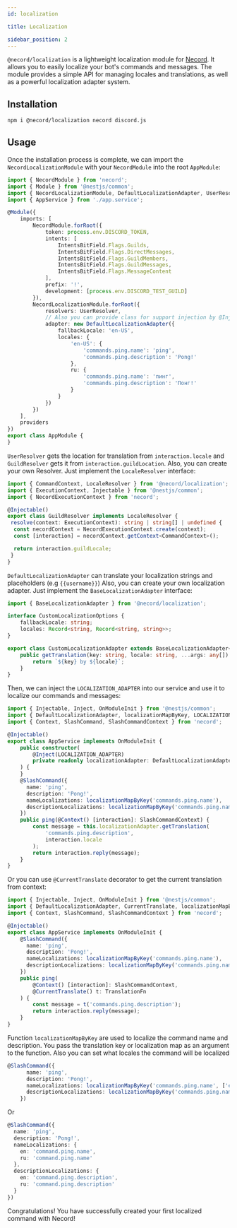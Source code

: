 ```yaml
---
id: localization

title: Localization

sidebar_position: 2
---
```


`@necord/localization` is a lightweight localization module for [Necord](https://necord.org/). It allows you to easily localize your bot's commands and messages. The module provides a simple API for managing locales and translations, as well as a powerful localization adapter system.

## Installation

```bash npm2yarn
npm i @necord/localization necord discord.js
```

## Usage

Once the installation process is complete, we can import the `NecordLocalizationModule` with your `NecordModule` into the root `AppModule`:

```typescript
import { NecordModule } from 'necord';
import { Module } from '@nestjs/common';
import { NecordLocalizationModule, DefaultLocalizationAdapter, UserResolver } from '@necord/localization';
import { AppService } from './app.service';

@Module({
    imports: [
        NecordModule.forRoot({
            token: process.env.DISCORD_TOKEN,
            intents: [
                IntentsBitField.Flags.Guilds,
                IntentsBitField.Flags.DirectMessages,
                IntentsBitField.Flags.GuildMembers,
                IntentsBitField.Flags.GuildMessages,
                IntentsBitField.Flags.MessageContent
            ],
            prefix: '!',
            development: [process.env.DISCORD_TEST_GUILD]
        }),
        NecordLocalizationModule.forRoot({
            resolvers: UserResolver,
            // Also you can provide class for support injection by @Inject
            adapter: new DefaultLocalizationAdapter({
                fallbackLocale: 'en-US',
                locales: {
                    'en-US': {
                        'commands.ping.name': 'ping',
                        'commands.ping.description': 'Pong!'
                    },
                    ru: {
                        'commands.ping.name': 'пинг',
                        'commands.ping.description': 'Понг!'
                    }
                }
            })
        })
    ],
    providers
})
export class AppModule {
}
```

`UserResolver` gets the location for translation from `interaction.locale` and `GuildResolver` gets it from `interaction.guildLocation`. Also, you can create your own Resolver. Just implement the `LocaleResolver` interface:

```typescript
import { CommandContext, LocaleResolver } from '@necord/localization';
import { ExecutionContext, Injectable } from '@nestjs/common';
import { NecordExecutionContext } from 'necord';

@Injectable()
export class GuildResolver implements LocaleResolver {
 resolve(context: ExecutionContext): string | string[] | undefined {
  const necordContext = NecordExecutionContext.create(context);
  const [interaction] = necordContext.getContext<CommandContext>();

  return interaction.guildLocale;
 }
}
```

`DefaultLocalizationAdapter` can translate your localization strings and placeholders (e.g `{{username}}`)
Also, you can create your own localization adapter. Just implement the `BaseLocalizationAdapter` interface:

```typescript
import { BaseLocalizationAdapter } from '@necord/localization';

interface CustomLocalizationOptions {
    fallbackLocale: string;
    locales: Record<string, Record<string, string>>;
}

export class CustomLocalizationAdapter extends BaseLocalizationAdapter<CustomLocalizationOptions> {
    public getTranslation(key: string, locale: string, ...args: any[]): string {
        return `${key} by ${locale}`;
    }
}
```

Then, we can inject the `LOCALIZATION_ADAPTER` into our service and use it to localize our commands and messages:

```typescript
import { Injectable, Inject, OnModuleInit } from '@nestjs/common';
import { DefaultLocalizationAdapter, localizationMapByKey, LOCALIZATION_ADAPTER } from '@necord/localization';
import { Context, SlashCommand, SlashCommandContext } from 'necord';

@Injectable()
export class AppService implements OnModuleInit {
    public constructor(
        @Inject(LOCALIZATION_ADAPTER)
        private readonly localizationAdapter: DefaultLocalizationAdapter
    ) {
    }
    @SlashCommand({ 
      name: 'ping', 
      description: 'Pong!', 
      nameLocalizations: localizationMapByKey('commands.ping.name'), 
      descriptionLocalizations: localizationMapByKey('commands.ping.name') 
    })
    public ping(@Context() [interaction]: SlashCommandContext) {
        const message = this.localizationAdapter.getTranslation(
            'commands.ping.description',
            interaction.locale
        );
        return interaction.reply(message);
    }
}
```

Or you can use `@CurrentTranslate` decorator to get the current translation from context:

```typescript
import { Injectable, Inject, OnModuleInit } from '@nestjs/common';
import { DefaultLocalizationAdapter, CurrentTranslate, localizationMapByKey, TranslationFn } from '@necord/localization';
import { Context, SlashCommand, SlashCommandContext } from 'necord';

@Injectable()
export class AppService implements OnModuleInit {
    @SlashCommand({ 
      name: 'ping', 
      description: 'Pong!', 
      nameLocalizations: localizationMapByKey('commands.ping.name'), 
      descriptionLocalizations: localizationMapByKey('commands.ping.name') 
    })
    public ping(
        @Context() [interaction]: SlashCommandContext,
        @CurrentTranslate() t: TranslationFn
    ) {
        const message = t('commands.ping.description');
        return interaction.reply(message);
    }
}
```

Function `localizationMapByKey` are used to localize the command name and description. You pass the translation key or localization map as an argument to the function.
Also you can set what locales the command will be localized

```typescript
@SlashCommand({ 
      name: 'ping', 
      description: 'Pong!', 
      nameLocalizations: localizationMapByKey('commands.ping.name', ['en', 'ru']), 
      descriptionLocalizations: localizationMapByKey('commands.ping.name', ['en', 'ru']) 
    })
```

Or

```typescript
@SlashCommand({ 
  name: 'ping', 
  description: 'Pong!', 
  nameLocalizations: {
    en: 'command.ping.name',
    ru: 'command.ping.name'
  }, 
  descriptionLocalizations: {
    en: 'command.ping.description',
    ru: 'command.ping.description'
  }
})
```

Congratulations! You have successfully created your first localized command with Necord!
